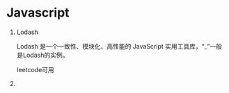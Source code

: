 # Javascript

1. Lodash

   Lodash 是一个一致性、模块化、高性能的 JavaScript 实用工具库，“_”一般是Lodash的实例。

   leetcode可用

2. 